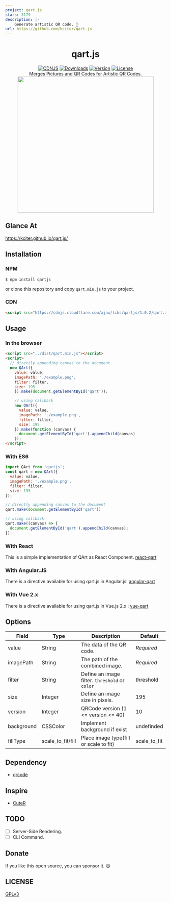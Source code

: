 ```yaml
---
project: qart.js
stars: 3179
description: |-
    Generate artistic QR code. 🎨
url: https://github.com/kciter/qart.js
---
```


<h1 align="center">qart.js</h1>
<p align="center">
<a href="https://cdnjs.com/libraries/qartjs"><img src="https://img.shields.io/cdnjs/v/qartjs.svg" alt="CDNJS"></a>
<a href="https://www.npmjs.com/package/qartjs"><img src="https://img.shields.io/npm/dt/qartjs.svg" alt="Downloads"></a>
<a href="https://www.npmjs.com/package/qartjs"><img src="https://img.shields.io/npm/v/qartjs.svg" alt="Version"></a>
<a href="https://www.npmjs.com/package/qartjs"><img src="https://img.shields.io/npm/l/qartjs.svg" alt="License"></a>
<br>
Merges Pictures and QR Codes for Artistic QR Codes.
<br>
<img src="intro.png" width="427">
</p>

## Glance At
https://kciter.github.io/qart.js/


## Installation
### NPM
```
$ npm install qartjs
```
or clone this repository and copy `qart.min.js` to your project.

### CDN
```html
<script src="https://cdnjs.cloudflare.com/ajax/libs/qartjs/1.0.2/qart.min.js"></script>
```

## Usage
### In the browser
```html
<script src="../dist/qart.min.js"></script>
<script>
  // directly appending canvas to the document
  new QArt({
    value: value,
    imagePath: './example.png',
    filter: filter,
    size: 195
	}).make(document.getElementById('qart'));

	// using callback
	new QArt({
      value: value,
      imagePath: './example.png',
      filter: filter,
      size: 195
  	}).make(function (canvas) {
  	  document.getElementById('qart').appendChild(canvas)
  	});
</script>
```

### With ES6
```js
import QArt from 'qartjs';
const qart = new QArt({
  value: value,
  imagePath: './example.png',
  filter: filter,
  size: 195
});

// directly appending canvas to the document
qart.make(document.getElementById('qart'))

// using callback
qart.make((canvas) => {
  document.getElementById('qart').appendChild(canvas);
});
```

### With React
This is a simple implementation of QArt as React Component. [react-qart](https://github.com/BatuhanK/react-qart)

### With Angular.JS
There is a directive available for using qart.js in Angular.js: [angular-qart](https://github.com/isonet/angular-qart)

### With Vue 2.x
There is a directive available for using qart.js in Vue.js 2.x : [vue-qart](https://github.com/superman66/vue-qart)

## Options
|Field|Type|Description|Default|
|-----|----|-----------|-------|
|value|String|The data of the QR code.|*Required*|
|imagePath|String|The path of the combined image.|*Required*|
|filter|String|Define an image filter. `threshold` or `color`|threshold|
|size|Integer|Define an image size in pixels.|195
|version|Integer|QRCode version (1 <= version <= 40)|10|
|background|CSSColor|Implement background if exist|undefinded
|fillType|scale_to_fit/fill| Place image type(fill or scale to fit)|scale_to_fit

## Dependency
* [qrcode](https://github.com/kazuhikoarase/qrcode-generator/tree/master/js)

## Inspire
* [CuteR](https://github.com/chinuno-usami/CuteR)

## TODO
* [ ] Server-Side Rendering.
* [ ] CLI Command.

## Donate
If you like this open source, you can sponsor it. :smile:

## LICENSE
[GPLv3](LICENSE)

